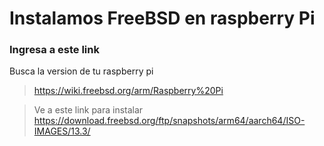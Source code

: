 ﻿

# Instalamos FreeBSD en raspberry Pi
### Ingresa a este link

Busca la version de tu raspberry pi
> https://wiki.freebsd.org/arm/Raspberry%20Pi


> Ve a este link para instalar 
https://download.freebsd.org/ftp/snapshots/arm64/aarch64/ISO-IMAGES/13.3/
